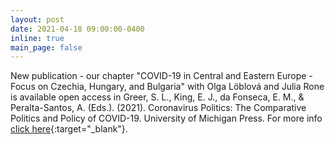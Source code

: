 ```yaml
---
layout: post
date: 2021-04-18 09:00:00-0400
inline: true
main_page: false
---
```


New publication - our chapter "COVID-19 in Central and Eastern Europe - Focus on Czechia, Hungary, and Bulgaria" with Olga Löblová and Julia Rone is available open access in Greer, S. L., King, E. J., da Fonseca, E. M., & Peralta-Santos, A. (Eds.). (2021). Coronavirus Politics: The Comparative Politics and Policy of COVID-19. University of Michigan Press. For more info [click here](https://www.fulcrum.org/concern/monographs/jq085n03q){:target="\_blank"}.
